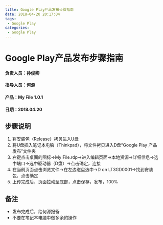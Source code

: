 ```yaml
---
title: Google Play产品发布步骤指南
date: 2018-04-20 20:17:04
tags:
 - Google Play
categories:
 - Google Play
---
```


# Google Play产品发布步骤指南

#### 负责人员：孙俊卿
#### 指导人员：何源
#### 产品：My File 1.0.1
#### 日期：2018.04.20

## 步骤说明

1. 将安装包（Release）拷贝进入U盘
2. 将U盘插入笔记本电脑（Thinkpad），将文件拷贝进入D盘“Google Play 产品发布”文件夹
3. 右键点击桌面的图标→My File.rdp→进入编辑页面→本地资源→详细信息→选中端口→选中驱动器（D盘）→点击确定，连接
4. 在当前页面点击浏览文件→在左边磁盘选中→D on LT3GD0001→找到安装包，点击确定
5. 上传完成后，页面拉动至底部，点击保存，发布，100%

## 备注
- 发布完成后，给何源报备
- 不要在笔记本电脑中做多余的操作